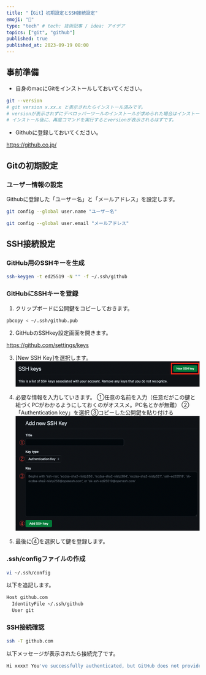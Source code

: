 ```yaml
---
title: "【Git】初期設定とSSH接続設定"
emoji: "📖"
type: "tech" # tech: 技術記事 / idea: アイデア
topics: ["git", "github"]
published: true
published_at: 2023-09-19 08:00
---
```


## 事前準備
- 自身のmacにGitをインストールしておいてください。
```sh
git --version
# git version x.xx.x と表示されたらインストール済みです。
# versionが表示されずにデベロッパーツールのインストールが求められた場合はインストールを行なってください。
# インストール後に、再度コマンドを実行するとversionが表示されるはずです。
```

- Githubに登録しておいてください。

https://github.co.jp/

## Gitの初期設定
### ユーザー情報の設定
Githubに登録した「ユーザー名」と「メールアドレス」を設定します。
```sh
git config --global user.name "ユーザー名"
```
```sh
git config --global user.email "メールアドレス"
```

## SSH接続設定

### GitHub用のSSHキーを生成
```sh
ssh-keygen -t ed25519 -N "" -f ~/.ssh/github
```

### GitHubにSSHキーを登録
1. クリップボードに公開鍵をコピーしておきます。
```sh
pbcopy < ~/.ssh/github.pub
```

2. GitHubのSSHkey設定画面を開きます。

https://github.com/settings/keys

3. [New SSH Key]を選択します。
![](/images/20230919-git-initial-setup/New-SSH-key.png)

4. 必要な情報を入力していきます。
①任意の名前を入力（任意だがこの鍵と紐づくPCがわかるようにしておくのがオススメ。PC名とかが無難）
②「Authentication key」を選択
③コピーした公開鍵を貼り付ける
![](/images/20230919-git-initial-setup/Add-new-SSH-Key.png)

5. 最後に④を選択して鍵を登録します。

### .ssh/configファイルの作成
```sh
vi ~/.ssh/config
```
以下を追記します。
```sh
Host github.com
  IdentityFile ~/.ssh/github
  User git
```

### SSH接続確認
```sh
ssh -T github.com
```

以下メッセージが表示されたら接続完了です。
```sh
Hi xxxx! You've successfully authenticated, but GitHub does not provide shell access.
```
